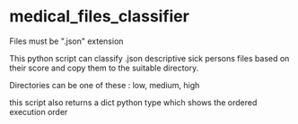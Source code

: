 # medical_files_classifier
Files must be ".json" extension

This python script can classify .json descriptive  sick persons files based on their score
and copy them to the suitable directory.

Directories can be one of these : low, medium, high

this script also returns a dict python type which shows the ordered execution order

